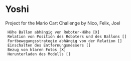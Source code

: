 # Yoshi

Project for the Mario Cart Challenge
by Nico, Felix, Joel

     Höhe Ballon abhängig von Roboter-Höhe [X]
     Relation von Position des Roboters und des Ballons []
     Fortbewegungsstrategie abhängig von der Relation []
     Einschalten des Entfernungsmessers []
     Bezug von klaren Fotos [X]
     Herunterladen des Modells []
   

